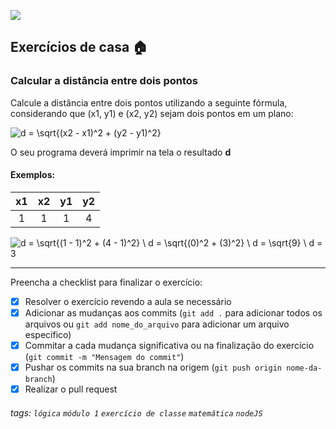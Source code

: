![](https://i.imgur.com/xG74tOh.png)

## Exercícios de casa 🏠 

### Calcular a distância entre dois pontos

Calcule a distância entre dois pontos utilizando a seguinte fórmula, considerando que (x1, y1) e (x2, y2) sejam dois pontos em um plano:

![d = \sqrt{(x2 - x1)^2 + (y2 - y1)^2}](https://i.imgur.com/EIXmgc9.png)

O seu programa deverá imprimir na tela o resultado **d**

#### Exemplos:

| x1  | x2  | y1  | y2  |
|:---:|:---:|:---:|:---:|
|  1  |  1  |  1  |  4  |

![d = \sqrt{(1 - 1)^2 + (4 - 1)^2} \\ d = \sqrt{(0)^2 + (3)^2} \\ d = \sqrt{9} \\ d = 3](https://i.imgur.com/vbKcS7g.png)

---

Preencha a checklist para finalizar o exercício:

- [X] Resolver o exercício revendo a aula se necessário
- [X] Adicionar as mudanças aos commits (`git add .` para adicionar todos os arquivos ou `git add nome_do_arquivo` para adicionar um arquivo específico)
- [X] Commitar a cada mudança significativa ou na finalização do exercício (`git commit -m "Mensagem do commit"`)
- [X] Pushar os commits na sua branch na origem (`git push origin nome-da-branch`)
- [X] Realizar o pull request

###### tags: `lógica` `módulo 1` `exercício de classe` `matemática` `nodeJS`
